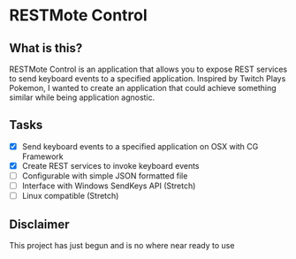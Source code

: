 # RESTMote Control

## What is this?
RESTMote Control is an application that allows you to expose REST services to
send keyboard events to a specified application. Inspired by Twitch Plays Pokemon,
I wanted to create an application that could achieve something similar while being
application agnostic.

## Tasks
- [x] Send keyboard events to a specified application on OSX with CG Framework
- [x] Create REST services to invoke keyboard events
- [ ] Configurable with simple JSON formatted file
- [ ] Interface with Windows SendKeys API (Stretch)
- [ ] Linux compatible (Stretch)

## Disclaimer
This project has just begun and is no where near ready to use
